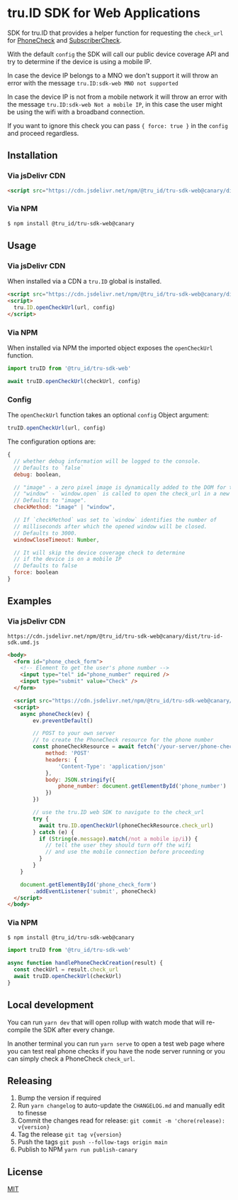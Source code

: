 # tru.ID SDK for Web Applications

SDK for tru.ID that provides a helper function for requesting the `check_url` for [PhoneCheck](https://tru.id/docs/phone-check) and [SubscriberCheck](https://tru.id/docs/subscriber-check).

With the default `config` the SDK will call our public device coverage API and try to determine if the device is using a mobile IP.

In case the device IP belongs to a MNO we don't support it will throw an error with the message `tru.ID:sdk-web MNO not supported`

In case the device IP is not from a mobile network it will throw an error with the message `tru.ID:sdk-web Not a mobile IP`, in this case the user might be using the wifi with a broadband connection.

If you want to ignore this check you can pass `{ force: true }` in the `config` and proceed regardless.

## Installation

### Via jsDelivr CDN

```html
<script src="https://cdn.jsdelivr.net/npm/@tru_id/tru-sdk-web@canary/dist/tru-id-sdk.umd.js"></script>
```

### Via NPM

```sh
$ npm install @tru_id/tru-sdk-web@canary
```

## Usage

### Via jsDelivr CDN

When installed via a CDN a `tru.ID` global is installed.

```html
<script src="https://cdn.jsdelivr.net/npm/@tru_id/tru-sdk-web@canary/dist/tru-id-sdk.umd.js"></script>
<script>
  tru.ID.openCheckUrl(url, config)
</script>
```

### Via NPM

When installed via NPM the imported object exposes the `openCheckUrl` function.

```js
import truID from '@tru_id/tru-sdk-web'

await truID.openCheckUrl(checkUrl, config)
```

### Config

The `openCheckUrl` function takes an optional `config` Object argument:

```js
truID.openCheckUrl(url, config)
```

The configuration options are:

```js
{
  // whether debug information will be logged to the console.
  // Defaults to `false`
  debug: boolean,

  // "image" - a zero pixel image is dynamically added to the DOM for the check_url request
  // "window" - `window.open` is called to open the check_url in a new window
  // Defaults to "image".
  checkMethod: "image" | "window",

  // If `checkMethod` was set to `window` identifies the number of
  // milliseconds after which the opened window will be closed.
  // Defaults to 3000.
  windowCloseTimeout: Number,

  // It will skip the device coverage check to determine
  // if the device is on a mobile IP
  // Defaults to false
  force: boolean
}
```

## Examples

### Via jsDelivr CDN

`https://cdn.jsdelivr.net/npm/@tru_id/tru-sdk-web@canary/dist/tru-id-sdk.umd.js`

```html
<body>
  <form id="phone_check_form">
    <!-- Element to get the user's phone number -->
    <input type="tel" id="phone_number" required />
    <input type="submit" value="Check" />
  </form>

  <script src="https://cdn.jsdelivr.net/npm/@tru_id/tru-sdk-web@canary/dist/tru-id-sdk.umd.js"></script>
  <script>
    async phoneCheck(ev) {
        ev.preventDefault()

        // POST to your own server
        // to create the PhoneCheck resource for the phone number
        const phoneCheckResource = await fetch('/your-server/phone-check', {
            method: 'POST'
            headers: {
                'Content-Type': 'application/json'
            },
            body: JSON.stringify({
                phone_number: document.getElementById('phone_number')
            })
        })

        // use the tru.ID web SDK to navigate to the check_url
        try {
          await tru.ID.openCheckUrl(phoneCheckResource.check_url)
        } catch (e) {
          if (String(e.message).match(/not a mobile ip/i)) {
            // tell the user they should turn off the wifi
            // and use the mobile connection before proceeding
          }
        }
    }

    document.getElementById('phone_check_form')
        .addEventListener('submit', phoneCheck)
  </script>
</body>
```

### Via NPM

```sh
$ npm install @tru_id/tru-sdk-web@canary
```

```js
import truID from '@tru_id/tru-sdk-web'

async function handlePhoneCheckCreation(result) {
  const checkUrl = result.check_url
  await truID.openCheckUrl(checkUrl)
}
```

## Local development

You can run `yarn dev` that will open rollup with watch mode that will re-compile the SDK after every change.

In another terminal you can run `yarn serve` to open a test web page where you can test real phone checks if you have the node server running or you can simply check a PhoneCheck `check_url`.

## Releasing

1. Bump the version if required
2. Run `yarn changelog` to auto-update the `CHANGELOG.md` and manually edit to finesse
3. Commit the changes read for release: `git commit -m 'chore(release): v{version}`
4. Tag the release `git tag v{version}`
5. Push the tags `git push --follow-tags origin main`
6. Publish to NPM `yarn run publish-canary`

## License

[MIT](LICENSE)
